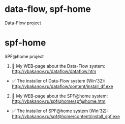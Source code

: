 # data-flow, spf-home
Data-Flow project 

# spf-home
SPF@home project


1. :eyes: My WEB-page about the Data-Flow system:
http://vbakanov.ru/dataflow/dataflow.htm

* :white_check_mark: The installer of Data-Flow system (Win'32):
http://vbakanov.ru/dataflow/content/install_df.exe

2. :link: My WEB-page about the SPF@home system:
http://vbakanov.ru/spf@home/spf@home.htm


* :white_check_mark: The installer of SPF@home system (Win'32):
http://vbakanov.ru/spf@home/content/install_spf.exe
